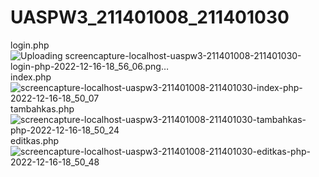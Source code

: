 # UASPW3_211401008_211401030
login.php
![Uploading screencapture-localhost-uaspw3-211401008-211401030-login-php-2022-12-16-18_56_06.png…]()
index.php
![screencapture-localhost-uaspw3-211401008-211401030-index-php-2022-12-16-18_50_07](https://user-images.githubusercontent.com/114595104/208092760-3c048df2-02be-4eee-95b1-c3f67a143804.png)
tambahkas.php
![screencapture-localhost-uaspw3-211401008-211401030-tambahkas-php-2022-12-16-18_50_24](https://user-images.githubusercontent.com/114595104/208092958-5f31ff20-62b8-4d95-ac5c-5f7a898b655f.png)
editkas.php
![screencapture-localhost-uaspw3-211401008-211401030-editkas-php-2022-12-16-18_50_48](https://user-images.githubusercontent.com/114595104/208093000-51a07e17-e0d5-4b07-a255-297505ec54e7.png)
